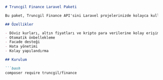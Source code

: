 
```markdown
# Truncgil Finance Laravel Paketi

Bu paket, Truncgil Finance API'sini Laravel projelerinizde kolayca kullanmanızı sağlar.

## Özellikler

- Döviz kurları, altın fiyatları ve kripto para verilerine kolay erişim
- Otomatik önbellekleme
- Facade desteği
- Hata yönetimi
- Kolay yapılandırma

## Kurulum

```bash
composer require truncgil/finance